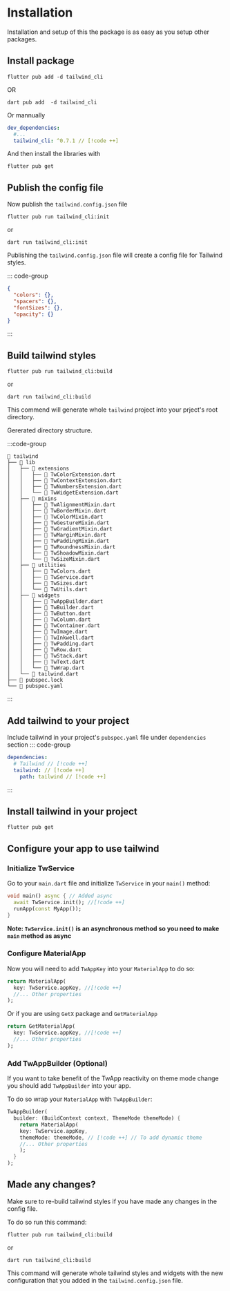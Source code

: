 # Installation

Installation and setup of this the package is as easy as you setup other packages.

## Install package

```shell
flutter pub add -d tailwind_cli
```
OR
```shell
dart pub add  -d tailwind_cli
```

Or mannually

```yaml
dev_dependencies:
  #...
  tailwind_cli: ^0.7.1 // [!code ++]
```

And then install the libraries with

```shell
flutter pub get
```

## Publish the config file

Now publish the `tailwind.config.json` file

```shell
flutter pub run tailwind_cli:init
```
or 

```shell
dart run tailwind_cli:init
```

Publishing the `tailwind.config.json` file will create a config file for Tailwind styles.

::: code-group

```json [tailwind.config.json]
{
  "colors": {},
  "spacers": {},
  "fontSizes": {},
  "opacity": {}
}
```

:::

## Build tailwind styles

```shell
flutter pub run tailwind_cli:build
```

or 

```shell
dart run tailwind_cli:build
```

This commend will generate whole `tailwind` project into your prject's root directory.

Gererated directory structure.

:::code-group

```txt[Tailwind project's directory structure]
📂 tailwind
├── 📂 lib
│   ├── 📂 extensions
│   │   ├── 📄 TwColorExtension.dart
│   │   ├── 📄 TwContextExtension.dart
│   │   ├── 📄 TwNumbersExtension.dart
│   │   └── 📄 TwWidgetExtension.dart
│   ├── 📂 mixins
│   │   ├── 📄 TwAlignmentMixin.dart
│   │   ├── 📄 TwBorderMixin.dart
│   │   ├── 📄 TwColorMixin.dart
│   │   ├── 📄 TwGestureMixin.dart
│   │   ├── 📄 TwGradientMixin.dart
│   │   ├── 📄 TwMarginMixin.dart
│   │   ├── 📄 TwPaddingMixin.dart
│   │   ├── 📄 TwRoundnessMixin.dart
│   │   ├── 📄 TwShoadowMixin.dart
│   │   └── 📄 TwSizeMixin.dart
│   ├── 📂 utilities
│   │   ├── 📄 TwColors.dart
│   │   ├── 📄 TwService.dart
│   │   ├── 📄 TwSizes.dart
│   │   └── 📄 TwUtils.dart
│   ├── 📂 widgets
│   │   ├── 📄 TwAppBuilder.dart
│   │   ├── 📄 TwBuilder.dart
│   │   ├── 📄 TwButton.dart
│   │   ├── 📄 TwColumn.dart
│   │   ├── 📄 TwContainer.dart
│   │   ├── 📄 TwImage.dart
│   │   ├── 📄 TwInkwell.dart
│   │   ├── 📄 TwPadding.dart
│   │   ├── 📄 TwRow.dart
│   │   ├── 📄 TwStack.dart
│   │   ├── 📄 TwText.dart
│   │   └── 📄 TwWrap.dart
│   └── 📄 tailwind.dart
├── 📄 pubspec.lock
└── 📄 pubspec.yaml
```

:::

## Add tailwind to your project

Include tailwind in your project's `pubspec.yaml` file under `dependencies` section
::: code-group

```yaml [pubspec.yaml]
dependencies:
  # Tailwind // [!code ++]
  tailwind: // [!code ++]
    path: tailwind // [!code ++]
```

:::

## Install tailwind in your project

```shell
flutter pub get
```

## Configure your app to use tailwind

### Initialize TwService

Go to your `main.dart` file and initialize `TwService` in your `main()` method:

```dart
void main() async { // Added async
  await TwService.init(); //[!code ++]
  runApp(const MyApp());
}
```

**Note: `TwService.init()` is an asynchronous method so you need to make `main` method as async**

### Configure MaterialApp

Now you will need to add `TwAppKey` into your `MaterialApp` to do so:

```dart
return MaterialApp(
  key: TwService.appKey, //[!code ++]
  //... Other properties
);
```

Or if you are using `GetX` package and `GetMaterialApp` 

```dart
return GetMaterialApp(
  key: TwService.appKey, //[!code ++]
  //... Other properties
);
```

### Add TwAppBuilder (Optional)

If you want to take benefit of the TwApp reactivity on theme mode change you should add `TwAppBuilder` into your app.

To do so wrap your `MaterialApp` with `TwAppBuilder`:

```dart
TwAppBuilder(
  builder: (BuildContext context, ThemeMode themeMode) {
    return MaterialApp(
    key: TwService.appKey,
    themeMode: themeMode, // [!code ++] // To add dynamic theme
    //... Other properties
    );
  }
);
```

## Made any changes?

Make sure to re-build tailwind styles if you have made any changes in the config file.

To do so run this command:

```shell
flutter pub run tailwind_cli:build
```
or

```shell
dart run tailwind_cli:build
```

This command will generate whole tailwind styles and widgets with the new configuration that you added in the `tailwind.config.json` file.
